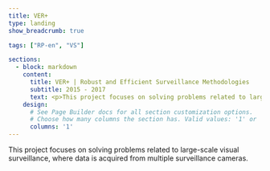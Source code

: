 ```yaml
---
title: VER+
type: landing
show_breadcrumb: true

tags: ["RP-en", "VS"]

sections:
  - block: markdown
    content:
      title: VER+ | Robust and Efficient Surveillance Methodologies
      subtitle: 2015 - 2017
      text: <p>This project focuses on solving problems related to large-scale visual surveillance, where data is acquired from multiple surveillance cameras. The main hypothesis is that the combination of characteristic descriptors is capable of providing better results for problems within this scope. In addition to supplementing resources for the project already approved by CNPq, financing the proposed work plan will enable the execution of the new proposed activities, which complement the original project. Additionally, it will allow advancement in the area of ​​visual surveillance towards solving high-level problems, such as anomalous movement detection and activity recognition, which are the main focuses of intelligent surveillance systems, where the human operator will receive pre-selected information at the same time. instead of checking multiple monitors for long periods of time as currently, which is susceptible to errors due to human inability to perform repetitive and tedious tasks.
    design:
      # See Page Builder docs for all section customization options.
      # Choose how many columns the section has. Valid values: '1' or '2'.
      columns: '1'
---
```


This project focuses on solving problems related to large-scale visual surveillance, where data is acquired from multiple surveillance cameras.